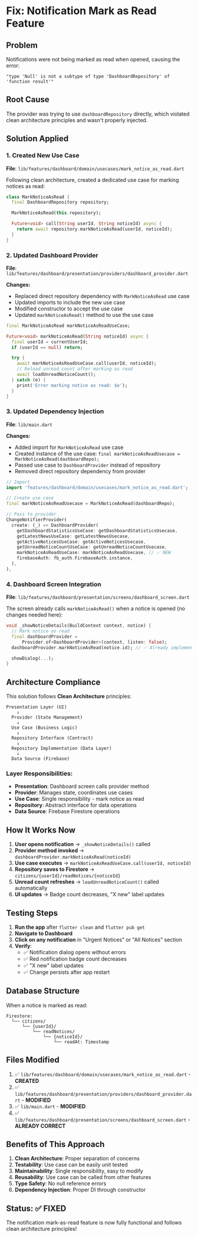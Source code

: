 # Fix: Notification Mark as Read Feature

## Problem

Notifications were not being marked as read when opened, causing the error:

```
"type 'Null' is not a subtype of type 'DashboardRepository' of 'function result'"
```

## Root Cause

The provider was trying to use `dashboardRepository` directly, which violated clean architecture principles and wasn't properly injected.

## Solution Applied

### 1. Created New Use Case

**File**: `lib/features/dashboard/domain/usecases/mark_notice_as_read.dart`

Following clean architecture, created a dedicated use case for marking notices as read:

```dart
class MarkNoticeAsRead {
  final DashboardRepository repository;

  MarkNoticeAsRead(this.repository);

  Future<void> call(String userId, String noticeId) async {
    return await repository.markNoticeAsRead(userId, noticeId);
  }
}
```

### 2. Updated Dashboard Provider

**File**: `lib/features/dashboard/presentation/providers/dashboard_provider.dart`

**Changes:**

- Replaced direct repository dependency with `MarkNoticeAsRead` use case
- Updated imports to include the new use case
- Modified constructor to accept the use case
- Updated `markNoticeAsRead()` method to use the use case

```dart
final MarkNoticeAsRead markNoticeAsReadUseCase;

Future<void> markNoticeAsRead(String noticeId) async {
  final userId = currentUserId;
  if (userId == null) return;

  try {
    await markNoticeAsReadUseCase.call(userId, noticeId);
    // Reload unread count after marking as read
    await loadUnreadNoticeCount();
  } catch (e) {
    print('Error marking notice as read: $e');
  }
}
```

### 3. Updated Dependency Injection

**File**: `lib/main.dart`

**Changes:**

- Added import for `MarkNoticeAsRead` use case
- Created instance of the use case: `final markNoticeAsReadUsecase = MarkNoticeAsRead(dashboardRepo);`
- Passed use case to `DashboardProvider` instead of repository
- Removed direct repository dependency from provider

```dart
// Import
import 'features/dashboard/domain/usecases/mark_notice_as_read.dart';

// Create use case
final markNoticeAsReadUsecase = MarkNoticeAsRead(dashboardRepo);

// Pass to provider
ChangeNotifierProvider(
  create: (_) => DashboardProvider(
    getDashboardStatisticsUseCase: getDashboardStatisticsUsecase,
    getLatestNewsUseCase: getLatestNewsUsecase,
    getActiveNoticesUseCase: getActiveNoticesUsecase,
    getUnreadNoticeCountUseCase: getUnreadNoticeCountUsecase,
    markNoticeAsReadUseCase: markNoticeAsReadUsecase, // ✅ NEW
    firebaseAuth: fb_auth.FirebaseAuth.instance,
  ),
),
```

### 4. Dashboard Screen Integration

**File**: `lib/features/dashboard/presentation/screens/dashboard_screen.dart`

The screen already calls `markNoticeAsRead()` when a notice is opened (no changes needed here):

```dart
void _showNoticeDetails(BuildContext context, notice) {
  // Mark notice as read
  final dashboardProvider =
      Provider.of<DashboardProvider>(context, listen: false);
  dashboardProvider.markNoticeAsRead(notice.id); // ✅ Already implemented

  showDialog(...);
}
```

## Architecture Compliance

This solution follows **Clean Architecture** principles:

```
Presentation Layer (UI)
    ↓
  Provider (State Management)
    ↓
  Use Case (Business Logic)
    ↓
  Repository Interface (Contract)
    ↓
  Repository Implementation (Data Layer)
    ↓
  Data Source (Firebase)
```

### Layer Responsibilities:

- **Presentation**: Dashboard screen calls provider method
- **Provider**: Manages state, coordinates use cases
- **Use Case**: Single responsibility - mark notice as read
- **Repository**: Abstract interface for data operations
- **Data Source**: Firebase Firestore operations

## How It Works Now

1. **User opens notification** → `_showNoticeDetails()` called
2. **Provider method invoked** → `dashboardProvider.markNoticeAsRead(noticeId)`
3. **Use case executes** → `markNoticeAsReadUseCase.call(userId, noticeId)`
4. **Repository saves to Firestore** → `citizens/{userId}/readNotices/{noticeId}`
5. **Unread count refreshes** → `loadUnreadNoticeCount()` called automatically
6. **UI updates** → Badge count decreases, "X new" label updates

## Testing Steps

1. **Run the app** after `flutter clean` and `flutter pub get`
2. **Navigate to Dashboard**
3. **Click on any notification** in "Urgent Notices" or "All Notices" section
4. **Verify**:
   - ✅ Notification dialog opens without errors
   - ✅ Red notification badge count decreases
   - ✅ "X new" label updates
   - ✅ Change persists after app restart

## Database Structure

When a notice is marked as read:

```
Firestore:
  └── citizens/
      └── {userId}/
          └── readNotices/
              └── {noticeId}/
                  └── readAt: Timestamp
```

## Files Modified

1. ✅ `lib/features/dashboard/domain/usecases/mark_notice_as_read.dart` - **CREATED**
2. ✅ `lib/features/dashboard/presentation/providers/dashboard_provider.dart` - **MODIFIED**
3. ✅ `lib/main.dart` - **MODIFIED**
4. ✅ `lib/features/dashboard/presentation/screens/dashboard_screen.dart` - **ALREADY CORRECT**

## Benefits of This Approach

1. **Clean Architecture**: Proper separation of concerns
2. **Testability**: Use case can be easily unit tested
3. **Maintainability**: Single responsibility, easy to modify
4. **Reusability**: Use case can be called from other features
5. **Type Safety**: No null reference errors
6. **Dependency Injection**: Proper DI through constructor

## Status: ✅ FIXED

The notification mark-as-read feature is now fully functional and follows clean architecture principles!
